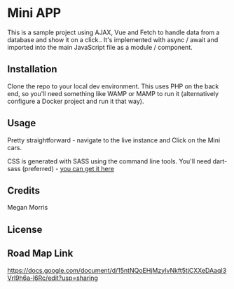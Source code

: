 # Mini APP

This is a sample project using AJAX, Vue and Fetch to handle data from a database and show it on a click.. It's implemented with async / await and imported into the main JavaScript file as a module / component.

## Installation
Clone the repo to your local dev environment. This uses PHP on the back end, so you'll need something like WAMP or MAMP to run it (alternatively configure a Docker project and run it that way).


## Usage
Pretty straightforward - navigate to the live instance and Click on the Mini cars.

CSS is generated with SASS using the command line tools. You'll need dart-sass (preferred) - [you can get it here](https://sass-lang.com/install)

## Credits
Megan Morris

## License

## Road Map Link

https://docs.google.com/document/d/15ntNQoEHjMzyIvNkft5tjCXXeDAaqI3Vrl9h6a-l6Rc/edit?usp=sharing
